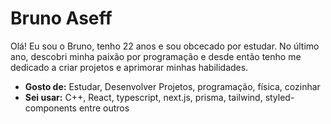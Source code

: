 # Bruno Aseff

Olá! Eu sou o Bruno, tenho 22 anos e sou obcecado por estudar. No último ano, descobri minha paixão por programação e desde então tenho me dedicado a criar projetos e aprimorar minhas habilidades.

- **Gosto de:** Estudar, Desenvolver Projetos, programação, física, cozinhar
- **Sei usar:** C++, React, typescript, next.js, prisma, tailwind, styled-components entre outros
